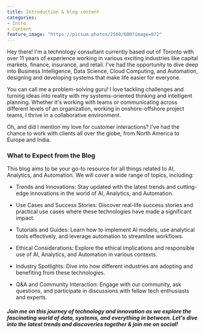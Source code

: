 ```yaml
---
title: Introduction & blog content
categories:
- Intro
- Content
feature_image: "https://picsum.photos/2560/600?image=872"
---
```


Hey there! I'm a technology consultant currently based out of Toronto with over 11 years of experience working in various exciting industries like capital markets, finance, insurance, and retail. I've had the opportunity to dive deep into Business Intelligence, Data Science, Cloud Computing, and Automation, designing and developing systems that make life easier for everyone.

You can call me a problem-solving guru! I love tackling challenges and turning ideas into reality with my systems-oriented thinking and intelligent planning. Whether it's working with teams or communicating across different levels of an organization, working in onshore-offshore project teams, I thrive in a collaborative environment.

Oh, and did I mention my love for customer interactions? I've had the chance to work with clients all over the globe, from North America to Europe and India.

<!-- more -->

### What to Expect from the Blog

This blog aims to be your go-to resource for all things related to AI, Analytics, and Automation. We will cover a wide range of topics, including:

* Trends and Innovations: Stay updated with the latest trends and cutting-edge innovations in the world of AI, Analytics, and Automation.

* Use Cases and Success Stories: Discover real-life success stories and practical use cases where these technologies have made a significant impact.

* Tutorials and Guides: Learn how to implement AI models, use analytical tools effectively, and leverage automation to streamline workflows.

* Ethical Considerations: Explore the ethical implications and responsible use of AI, Analytics, and Automation in various contexts.

* Industry Spotlights: Dive into how different industries are adopting and benefiting from these technologies.

* Q&A and Community Interaction: Engage with our community, ask questions, and participate in discussions with fellow tech enthusiasts and experts.


##### _Join me on this journey of technology and innovation as we explore the fascinating world of data, systems, and everything in between. Let's dive into the latest trends and discoveries together & join me on social!_
